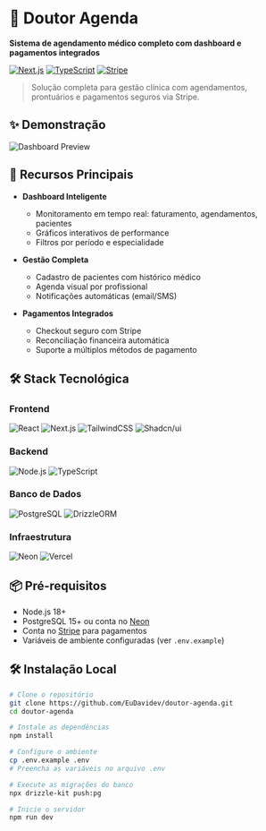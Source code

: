 # 🏥 Doutor Agenda  

**Sistema de agendamento médico completo com dashboard e pagamentos integrados**  

[![Next.js](https://img.shields.io/badge/Next.js-13.5.4-000000?logo=next.js&logoColor=white)](https://nextjs.org)
[![TypeScript](https://img.shields.io/badge/TypeScript-5.2.2-3178C6?logo=typescript&logoColor=white)](https://www.typescriptlang.org/)
[![Stripe](https://img.shields.io/badge/Stripe-12.0.0-008CDD?logo=stripe&logoColor=white)](https://stripe.com)

> Solução completa para gestão clínica com agendamentos, prontuários e pagamentos seguros via Stripe.

## ✨ Demonstração

![Dashboard Preview](https://github.com/EuDavidev/doutor-agenda/blob/main/public/dashboard-preview.png?raw=true)

## 🚀 Recursos Principais

- **Dashboard Inteligente**
  - Monitoramento em tempo real: faturamento, agendamentos, pacientes
  - Gráficos interativos de performance
  - Filtros por período e especialidade

- **Gestão Completa**
  - Cadastro de pacientes com histórico médico
  - Agenda visual por profissional
  - Notificações automáticas (email/SMS)

- **Pagamentos Integrados**
  - Checkout seguro com Stripe
  - Reconciliação financeira automática
  - Suporte a múltiplos métodos de pagamento

## 🛠 Stack Tecnológica

### Frontend
![React](https://img.shields.io/badge/React-18.2.0-61DAFB?logo=react&logoColor=black)
![Next.js](https://img.shields.io/badge/Next.js-13.5.4-000000?logo=next.js&logoColor=white)
![TailwindCSS](https://img.shields.io/badge/Tailwind_CSS-3.3.5-38B2AC?logo=tailwind-css&logoColor=white)
![Shadcn/ui](https://img.shields.io/badge/Shadcn/ui-0.5.0-111827?logoColor=white)

### Backend
![Node.js](https://img.shields.io/badge/Node.js-18.17.1-339933?logo=node.js&logoColor=white)
![TypeScript](https://img.shields.io/badge/TypeScript-5.2.2-3178C6?logo=typescript&logoColor=white)

### Banco de Dados
![PostgreSQL](https://img.shields.io/badge/PostgreSQL-16.0-4169E1?logo=postgresql&logoColor=white)
![DrizzleORM](https://img.shields.io/badge/Drizzle_ORM-0.29.0-FF6600?logoColor=white)

### Infraestrutura
![Neon](https://img.shields.io/badge/Neon-2.0-00E59B?logoColor=white)
![Vercel](https://img.shields.io/badge/Vercel-1.0-000000?logo=vercel&logoColor=white)

## 📦 Pré-requisitos

- Node.js 18+
- PostgreSQL 15+ ou conta no [Neon](https://neon.tech)
- Conta no [Stripe](https://stripe.com) para pagamentos
- Variáveis de ambiente configuradas (ver `.env.example`)

## 🛠 Instalação Local

```bash
# Clone o repositório
git clone https://github.com/EuDavidev/doutor-agenda.git
cd doutor-agenda

# Instale as dependências
npm install

# Configure o ambiente
cp .env.example .env
# Preencha as variáveis no arquivo .env

# Execute as migrações do banco
npx drizzle-kit push:pg

# Inicie o servidor
npm run dev
